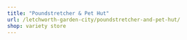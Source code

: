 ```yaml
---
title: "Poundstretcher & Pet Hut"
url: /letchworth-garden-city/poundstretcher-and-pet-hut/
shop: variety store
---
```

